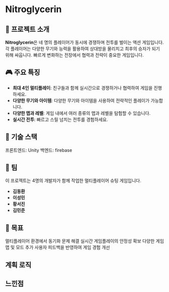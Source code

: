 # Nitroglycerin

## 🚀 프로젝트 소개

**Nitroglycerin**은 네 명의 플레이어가 동시에 경쟁하며 전투를 벌이는 액션 게임입니다. 각 플레이어는 다양한 무기와 능력을 활용하여 상대방을 물리치고 최후의 승자가 되기 위해 싸웁니다. 빠르게 변화하는 전장에서 협력과 전략이 중요한 게임입니다.

## 🎮 주요 특징
- **최대 4인 멀티플레이**: 친구들과 함께 실시간으로 경쟁하거나 협력하여 게임을 진행하세요.
- **다양한 무기와 아이템**: 다양한 무기와 아이템을 사용하여 전략적인 플레이가 가능합니다.
- **다양한 맵과 레벨**: 게임 내에서 여러 종류의 맵과 레벨을 탐험할 수 있습니다.
- **실시간 전투**: 빠르고 스릴 넘치는 전투를 경험하세요.

## 🌟 기술 스택
프론트엔드: Unity
백엔드: firebase


## 👥 팀
이 프로젝트는 4명의 개발자가 함께 작업한 멀티플레이어 슈팅 게임입니다.

- **김동환**
- **이성민**
- **황서진**
- **김민준**


## 🎯 목표
멀티플레이어 환경에서 동기화 문제 해결
실시간 게임플레이의 안정성 확보
다양한 게임 맵 및 모드 추가
사용자 피드백을 반영하여 게임 경험 개선

## 계획 로직

## 느낀점
